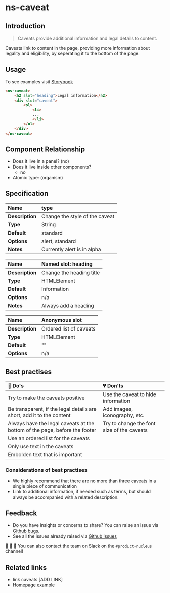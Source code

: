 # ns-caveat

## Introduction

> Caveats provide additional information and legal details to content.

Caveats link to content in the page, providing more information about legality and eligibility, by seperating it to the bottom of the page.

## Usage

To see examples visit [Storybook](https://nucleus.bgdigital.xyz/demo/index.html?path=/story/ns-caveat--caveat)

```html
<ns-caveat>
    <h2 slot="heading">Legal information</h2>
    <div slot="caveat">
        <ol>
            <li>
            ...
            </li>
        </ol>
    </div>
</ns-caveat>
```

## Component Relationship

* Does it live in a panel? (no)
* Does it live inside other components?
  * no
* Atomic type: (organism)

## Specification

| **Name** | type |
| :--- | :--- |
| **Description** | Change the style of the caveat |
| **Type** | String |
| **Default** | standard |
| **Options** | alert, standard |
| **Notes** | Currently alert is in alpha |

| **Name** | Named slot: heading |
| :--- | :--- |
| **Description** | Change the heading title |
| **Type** | HTMLElement |
| **Default** | Information |
| **Options** | n/a |
| **Notes** | Always add a heading |

| **Name** | Anonymous slot |
| :--- | :--- |
| **Description** | Ordered list of caveats |
| **Type** | HTMLElement |
| **Default** | "" |
| **Options** | n/a |

## Best practises

| 💚 Do's | 💔 Don'ts |
| :--- | :--- |
| Try to make the caveats positive | Use the caveat to hide information |
| Be transparent, if the legal details are short, add it to the content | Add images, iconography, etc. |
| Always have the legal caveats at the bottom of the page, before the footer | Try to change the font size of the caveats |
| Use an ordered list for the caveats | |
| Only use text in the caveats | |
| Embolden text that is important | |

### Considerations of best practises

* We highly recommend that there are no more than three caveats in a single piece of communication
* Link to additional information, if needed such as terms, but should always be accompanied with a related description.

## Feedback

* Do you have insights or concerns to share? You can raise an issue via [Github bugs](https://github.com/ConnectedHomes/nucleus/issues/new?assignees=&labels=Bug&template=a--bug-report.md&title=[bug]%20[ns-caveat]).
* See all the issues already raised via [Github issues](https://github.com/connectedHomes/nucleus/issues?utf8=%E2%9C%93&q=is%3Aopen+is%3Aissue+label%3ABug+[ns-caveat])

💩 🎉 🦄 You can also contact the team on Slack on the `#product-nucleus` channel!

## Related links

* link caveats [ADD LINK]
* [Homepage example](https://nucleus.bgdigital.xyz/demo/index.html?path=/story/playground-homepage--2019-01)
